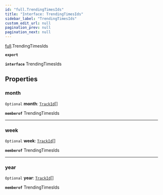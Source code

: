 ```yaml
---
id: "full.TrendingTimesIds"
title: "Interface: TrendingTimesIds"
sidebar_label: "TrendingTimesIds"
custom_edit_url: null
pagination_prev: null
pagination_next: null
---
```


[full](../namespaces/full.md).TrendingTimesIds

**`export`**

**`interface`** TrendingTimesIds

## Properties

### month

 `Optional` **month**: [`TrackId`](full.TrackId.md)[]

**`memberof`** TrendingTimesIds

___

### week

 `Optional` **week**: [`TrackId`](full.TrackId.md)[]

**`memberof`** TrendingTimesIds

___

### year

 `Optional` **year**: [`TrackId`](full.TrackId.md)[]

**`memberof`** TrendingTimesIds
